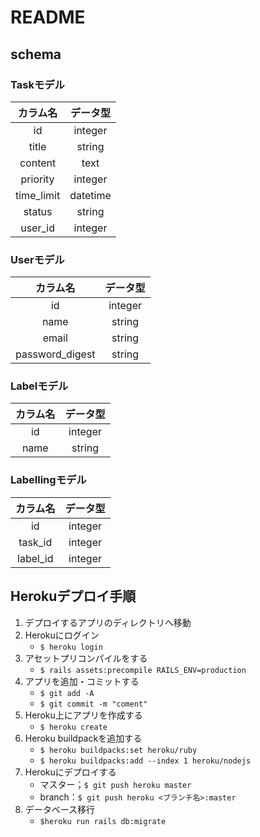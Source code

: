 # README

## schema

### Taskモデル
|カラム名|データ型|
| :---: | :---: |
|id|integer|
|title|string|
|content|text|
|priority|integer|
|time_limit|datetime|
|status|string|
|user_id|integer|



### Userモデル
|カラム名|データ型|
| :---: | :---: |
|id|integer|
|name|string|
|email|string|
|password_digest|string|

### Labelモデル
|カラム名|データ型|
| :---: | :---: |
|id|integer|
|name|string|

### Labellingモデル
|カラム名|データ型|
| :---: | :---: |
|id|integer|
|task_id|integer|
|label_id|integer|

## Herokuデプロイ手順

1. デプロイするアプリのディレクトリへ移動
2. Herokuにログイン
   - `$ heroku login`
3. アセットプリコンパイルをする
   - `$ rails assets:precompile RAILS_ENV=production`
4. アプリを追加・コミットする
   - `$ git add -A`
   - `$ git commit -m "coment"`
5. Heroku上にアプリを作成する
   - `$ heroku create`
6. Heroku buildpackを追加する
   - `$ heroku buildpacks:set heroku/ruby`
   - `$ heroku buildpacks:add --index 1 heroku/nodejs`
7. Herokuにデプロイする
   - マスター；`$ git push heroku master`
   - branch：`$ git push heroku <ブランチ名>:master`
8. データベース移行
   - `$heroku run rails db:migrate`
